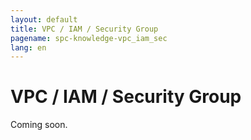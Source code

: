 ```yaml
---
layout: default
title: VPC / IAM / Security Group
pagename: spc-knowledge-vpc_iam_sec
lang: en
---
```


# VPC / IAM / Security Group

Coming soon.